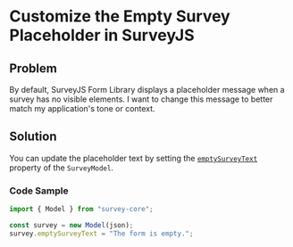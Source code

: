 # Customize the Empty Survey Placeholder in SurveyJS

## Problem

By default, SurveyJS Form Library displays a placeholder message when a survey has no visible elements. I want to change this message to better match my application's tone or context.

## Solution

You can update the placeholder text by setting the [`emptySurveyText`](https://surveyjs.io/form-library/documentation/api-reference/survey-data-model#emptySurveyText) property of the `SurveyModel`.

### Code Sample

```javascript
import { Model } from "survey-core";

const survey = new Model(json);
survey.emptySurveyText = "The form is empty.";
```